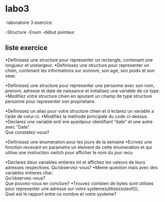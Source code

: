 # labo3

<p> -laboratoire 3 exercice </p>
-Structure
-Enum
-début pointeur

liste exercice
----------------------------------------------------------------------------------------------------------------------

•Definissez une structure pour representer un rectangle, contenant une longueur et unelargeur.
•Definissez une structure pour representer un chien, contenant les informations sur sonnom, son age, son poids et son sexe.

•Definissez une structure pour representer une personne avec son nom, prenom, adresse 
et date de naissance et initialisez une variable de ce type.
•Modifiez votre structure chien en ajoutant un champ de type structure personne pour representer son proprietaire.

•Definissez un alias pour votre structure chien et d ́eclarez un variable a l’aide de celui-ci.
•Modifiez la methode principale du code ci-dessus.  
•Declarez une variable enti`ere ayantpour identifiant ”date” et une autre avec ”Date”.  
Que constatez-vous?

•Definissez une  ́enumeration pour les jours de la semaine
•Ecrivez une fonction recevant en parametre un  ́element de cette  ́enumeration et qui 
utilise une instruction switch pour afficher le nom du jour recu

•Declarez deux variables entieres int et affichez les valeurs de leurs adresses respectives.
Qu’observez-vous?
•Meme question mais avec des variables entieres char.  
Qu’observez-vous?  
Que pouvez-vous en conclure?
•Trouvez combien de bytes sont utilises pour representer une adresse sur votre systeme(utilisezsizeof()).  
Quel est le rapport entre ce nombre et votre systeme?

